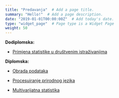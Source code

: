 ```yaml
---
title: "Predavanja"  # Add a page title.
summary: "Hello!"  # Add a page description.
date: "2019-01-01T00:00:00Z"  # Add today's date.
type: "widget_page"  # Page type is a Widget Page
weight: 50
---
```

**Dodiplomska:**  

- [Primjena statistike u društvenim istraživanjima](https://github.com/BrbanMiro/Statistika)


**Diplomska:** 

- [Obrada podataka](https://github.com/BrbanMiro/Obrada-podataka)

- [Procesuiranje prirodnog jezika](https://github.com/BrbanMiro/Analiza-teksta)

- [Multivarijatna statistika](https://rpubs.com/shichich)




